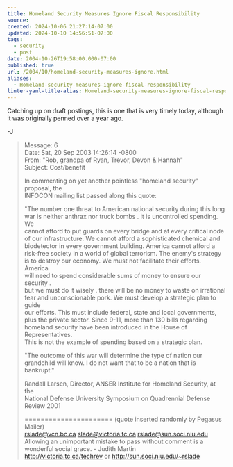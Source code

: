 ```yaml
---
title: Homeland Security Measures Ignore Fiscal Responsibility
source: 
created: 2024-10-06 21:27:14-07:00
updated: 2024-10-10 14:56:51-07:00
tags:
  - security
  - post
date: 2004-10-26T19:58:00.000-07:00
published: true
url: /2004/10/homeland-security-measures-ignore.html
aliases:
  - Homeland-security-measures-ignore-fiscal-responsibility
linter-yaml-title-alias: Homeland-security-measures-ignore-fiscal-responsibility
---
```



Catching up on draft postings, this is one that is very timely today, although it was originally penned over a year ago.  
  
\-J  
  

>   
> Message: 6  
> Date: Sat, 20 Sep 2003 14:26:14 -0800  
> From: "Rob, grandpa of Ryan, Trevor, Devon & Hannah"  
> Subject: Cost/benefit  
>   
> In commenting on yet another pointless "homeland security" proposal, the  
> INFOCON mailing list passed along this quote:  
>   
> "The number one threat to American national security during this long  
> war is neither anthrax nor truck bombs . it is uncontrolled spending. We  
> cannot afford to put guards on every bridge and at every critical node  
> of our infrastructure. We cannot afford a sophisticated chemical and  
> biodetector in every government building. America cannot afford a  
> risk-free society in a world of global terrorism. The enemy's strategy  
> is to destroy our economy. We must not facilitate their efforts. America  
> will need to spend considerable sums of money to ensure our security .  
> but we must do it wisely . there will be no money to waste on irrational  
> fear and unconscionable pork. We must develop a strategic plan to guide  
> our efforts. This must include federal, state and local governments,  
> plus the private sector. Since 9-11, more than 130 bills regarding  
> homeland security have been introduced in the House of Representatives.  
> This is not the example of spending based on a strategic plan.  
>   
> "The outcome of this war will determine the type of nation our  
> grandchild will know. I do not want that to be a nation that is  
> bankrupt."  
>   
> Randall Larsen, Director, ANSER Institute for Homeland Security, at the  
> National Defense University Symposium on Quadrennial Defense Review 2001  
>   
>   
> \====================== (quote inserted randomly by Pegasus Mailer)  
> rslade@vcn.bc.ca slade@victoria.tc.ca rslade@sun.soci.niu.edu  
> Allowing an unimportant mistake to pass without comment is a  
> wonderful social grace. - Judith Martin  
> http://victoria.tc.ca/techrev or http://sun.soci.niu.edu/~rslade